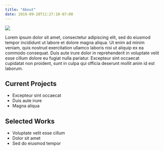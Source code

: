 ```yaml
---
title: "About"
date: 2019-09-28T11:27:18-07:00
---
```


![](/img/hsl-stripes.jpg)

Lorem ipsum dolor sit amet, consectetur adipiscing elit, sed do eiusmod tempor incididunt ut labore et dolore magna aliqua. Ut enim ad minim veniam, quis nostrud exercitation ullamco laboris nisi ut aliquip ex ea commodo consequat. Duis aute irure dolor in reprehenderit in voluptate velit esse cillum dolore eu fugiat nulla pariatur. Excepteur sint occaecat cupidatat non proident, sunt in culpa qui officia deserunt mollit anim id est laborum.

## Current Projects
- Excepteur sint occaecat
- Duis aute irure
- Magna aliqua

## Selected Works
- Voluptate velit esse cillum
- Dolor sit amet
- Sed do eiusmod tempor
